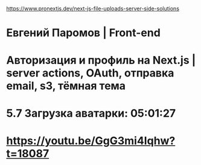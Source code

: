 ####
https://www.pronextjs.dev/next-js-file-uploads-server-side-solutions



###
# Евгений Паромов | Front-end
# Авторизация и профиль на Next.js | server actions, OAuth, отправка email, s3, тёмная тема
# 5.7 Загрузка аватарки: 05:01:27
# https://youtu.be/GgG3mi4Iqhw?t=18087